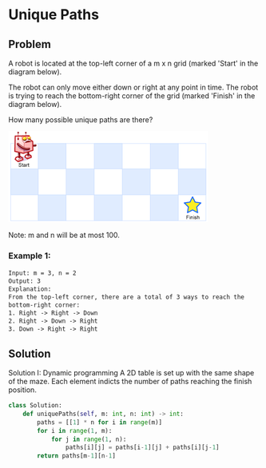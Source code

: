 # Unique Paths

## Problem
A robot is located at the top-left corner of a m x n grid (marked 'Start' in the diagram below).

The robot can only move either down or right at any point in time. The robot is trying to reach the bottom-right corner of the grid (marked 'Finish' in the diagram below).

How many possible unique paths are there?

![Robot_Maze](../images/robot_maze.png)

Note: m and n will be at most 100.

### Example 1:

    Input: m = 3, n = 2
    Output: 3
    Explanation:
    From the top-left corner, there are a total of 3 ways to reach the bottom-right corner:
    1. Right -> Right -> Down
    2. Right -> Down -> Right
    3. Down -> Right -> Right

## Solution

Solution I: Dynamic programming
A 2D table is set up with the same shape of the maze. Each element indicts the number of paths reaching the finish position.

```python
class Solution:
    def uniquePaths(self, m: int, n: int) -> int:
        paths = [[1] * n for i in range(m)]
        for i in range(1, m):
            for j in range(1, n):
                paths[i][j] = paths[i-1][j] + paths[i][j-1]
        return paths[m-1][n-1]
```
